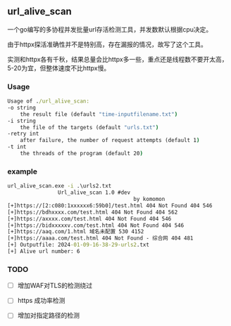 
## url_alive_scan

一个go编写的多协程并发批量url存活检测工具，并发数默认根据cpu决定。

由于httpx探活准确性并不是特别高，存在漏报的情况，故写了这个工具。

实测和httpx各有千秋，结果总量会比httpx多一些，重点还是线程数不要开太高，5-20为宜，但整体速度不比httpx慢。


### Usage
```cmd
Usage of ./url_alive_scan:
-o string
    the result file (default "time-inputfilename.txt")
-i string
    the file of the targets (default "urls.txt")
-retry int
    after failure, the number of request attempts (default 1)
-t int
    the threads of the program (default 20)
```


### example

```cmd
url_alive_scan.exe -i .\urls2.txt
                Url_alive_scan 1.0 #dev
                                        by komomon
[+]https://[2:c080:1xxxxxx6:59b0]/test.html 404 Not Found 404 546
[+]https://bdhxxxx.com/test.html 404 Not Found 404 562
[+]https://axxxx.com/test.html 404 Not Found 404 546
[+]https://bidxxxxxv.com/test.html 404 Not Found 404 546
[+]https://aaq.com/1.html 域名未配置 530 4152
[+]https://aaaa.com/test.html 404 Not Found - 综合网 404 481
[+] Outputfile: 2024-01-09-16-38-29-urls2.txt
[+] Alive url number: 6

```



### TODO

- [ ] 增加WAF对TLS的检测绕过

- [ ] https 成功率检测

- [ ] 增加对指定路径的检测





